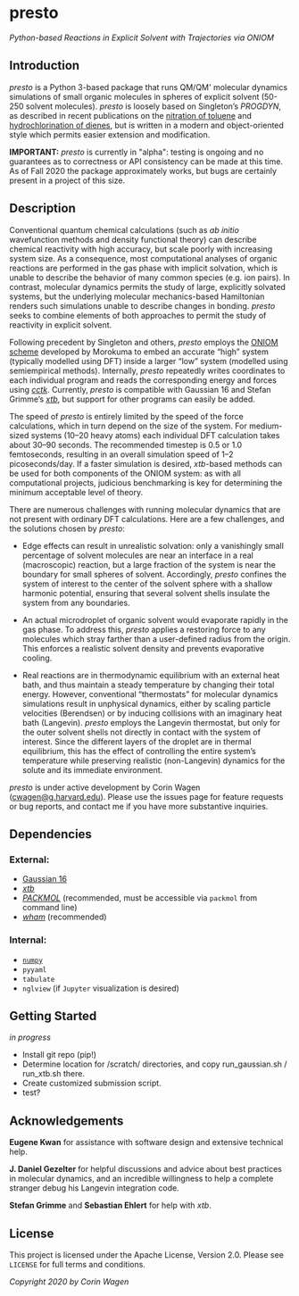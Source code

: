 # presto

*Python-based Reactions in Explicit Solvent with Trajectories via ONIOM*

## Introduction

*presto* is a Python 3-based package that runs QM/QM' molecular dynamics simulations of small organic molecules in spheres of explicit solvent (50-250 solvent molecules). *presto* is loosely based on Singleton’s *PROGDYN*, as described in recent publications on the [nitration of toluene](https://pubs.acs.org/doi/10.1021/jacs.6b07328) and [hydrochlorination of dienes](https://pubs.acs.org/doi/10.1021/jacs.0c06295), but is written in a modern and object-oriented style which permits easier extension and modification.

**IMPORTANT:**
*presto* is currently in "alpha": testing is ongoing and no guarantees as to correctness or API consistency can be made at this time. 
As of Fall 2020 the package approximately works, but bugs are certainly present in a project of this size.

## Description


Conventional quantum chemical calculations (such as *ab initio* wavefunction methods and density functional theory) can describe chemical reactivity with high accuracy, but scale poorly with increasing system size. As a consequence, most computational analyses of organic reactions are performed in the gas phase with implicit solvation, which is unable to describe the behavior of many common species (e.g. ion pairs). In contrast, molecular dynamics permits the study of large, explicitly solvated systems, but the underlying molecular mechanics-based Hamiltonian renders such simulations unable to describe changes in bonding. *presto* seeks to combine elements of both approaches to permit the study of reactivity in explicit solvent. 

Following precedent by Singleton and others, *presto* employs the [ONIOM scheme](https://pubs.acs.org/doi/10.1021/cr5004419) developed by Morokuma to embed an accurate “high” system (typically modelled using DFT) inside a larger “low” system (modelled using semiempirical methods). Internally, *presto* repeatedly writes coordinates to each individual program and reads the corresponding energy and forces using [*cctk*](https://cctk.readthedocs.io/en/latest/). Currently, *presto* is compatible with Gaussian 16 and Stefan Grimme’s [*xtb*](https://github.com/grimme-lab/xtb/), but support for other programs can easily be added.

The speed of *presto* is entirely limited by the speed of the force calculations, which in turn depend on the size of the system. For medium-sized systems (10–20 heavy atoms) each individual DFT calculation takes about 30–90 seconds. The recommended timestep is 0.5 or 1.0 femtoseconds, resulting in an overall simulation speed of 1–2 picoseconds/day. If a faster simulation is desired, *xtb*-based methods can be used for both components of the ONIOM system: as with all computational projects, judicious benchmarking is key for determining the minimum acceptable level of theory. 

There are numerous challenges with running molecular dynamics that are not present with ordinary DFT calculations. Here are a few challenges, and the solutions chosen by *presto*:

- Edge effects can result in unrealistic solvation: only a vanishingly small percentage of solvent molecules are near an interface in a real (macroscopic) reaction, but a large fraction of the system is near the boundary for small spheres of solvent. Accordingly, *presto* confines the system of interest to the center of the solvent sphere with a shallow harmonic potential, ensuring that several solvent shells insulate the system from any boundaries. 

- An actual microdroplet of organic solvent would evaporate rapidly in the gas phase. To address this, *presto* applies a restoring force to any molecules which stray farther than a user-defined radius from the origin. This enforces a realistic solvent density and prevents evaporative cooling.

- Real reactions are in thermodynamic equilibrium with an external heat bath, and thus maintain a steady temperature by changing their total energy. However, conventional “thermostats” for molecular dynamics simulations result in unphysical dynamics, either by scaling particle velocities (Berendsen) or by inducing collisions with an imaginary heat bath (Langevin). *presto* employs the Langevin thermostat, but only for the outer solvent shells not directly in contact with the system of interest. Since the different layers of the droplet are in thermal equilibrium, this has the effect of controlling the entire system’s temperature while preserving realistic (non-Langevin) dynamics for the solute and its immediate environment.

*presto* is under active development by Corin Wagen (cwagen@g.harvard.edu). Please use the issues page for feature requests or bug reports, and contact me if you have more substantive inquiries.

## Dependencies

### External:
- [Gaussian 16](https://gaussian.com/gaussian16/)
- [*xtb*](https://github.com/grimme-lab/xtb)
- [*PACKMOL*](http://m3g.iqm.unicamp.br/packmol/home.shtml) (recommended, must be accessible via ``packmol`` from command line)
- [*wham*](http://membrane.urmc.rochester.edu/?page_id=126) (recommended)

### Internal:
- [`numpy`](https://numpy.org/)
- `pyyaml`
- `tabulate`
- `nglview` (if `Jupyter` visualization is desired)

## Getting Started

*in progress*

- Install git repo (pip!)
- Determine location for /scratch/ directories, and copy run_gaussian.sh / run_xtb.sh there.
- Create customized submission script.
- test?


## Acknowledgements

**Eugene Kwan** for assistance with software design and extensive technical help.

**J. Daniel Gezelter** for helpful discussions and advice about best practices in molecular dynamics, 
and an incredible willingness to help a complete stranger debug his Langevin integration code.

**Stefan Grimme** and **Sebastian Ehlert** for help with *xtb*.


## License

This project is licensed under the Apache License, Version 2.0. Please see `LICENSE` for full terms and conditions.

*Copyright 2020 by Corin Wagen*
